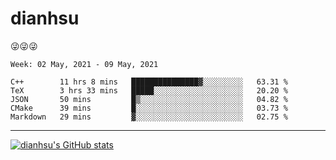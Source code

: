 
# dianhsu

:stuck_out_tongue_winking_eye::stuck_out_tongue_winking_eye::stuck_out_tongue_winking_eye:

<!--START_SECTION:waka-->
```text
Week: 02 May, 2021 - 09 May, 2021

C++        11 hrs 8 mins   ███████████████▓░░░░░░░░░   63.31 % 
TeX        3 hrs 33 mins   █████░░░░░░░░░░░░░░░░░░░░   20.20 % 
JSON       50 mins         █▒░░░░░░░░░░░░░░░░░░░░░░░   04.82 % 
CMake      39 mins         █░░░░░░░░░░░░░░░░░░░░░░░░   03.73 % 
Markdown   29 mins         ▓░░░░░░░░░░░░░░░░░░░░░░░░   02.75 % 
```
<!--END_SECTION:waka-->

---

[![dianhsu's GitHub stats](https://github-readme-stats.vercel.app/api?username=dianhsu)](https://github.com/anuraghazra/github-readme-stats)
